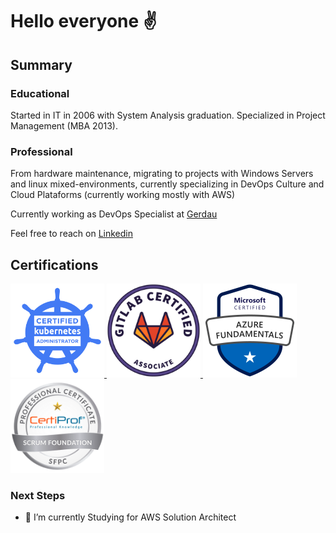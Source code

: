 # Hello everyone ✌️

## Summary

### Educational
Started in IT in 2006 with System Analysis graduation. Specialized in Project Management (MBA 2013).


### Professional 
From hardware maintenance, migrating to projects with Windows Servers and linux mixed-environments, currently specializing in DevOps Culture and Cloud Plataforms (currently working mostly with AWS)

Currently working as DevOps Specialist at [Gerdau](https://www.gerdau.com.br/)


Feel free to reach on [Linkedin](https://www.linkedin.com/in/andrehpedrotti/)


## Certifications

<a href="https://www.credly.com/badges/457decc5-df80-42ae-8fa0-a4bca463085c" target="_blank" title="Certified Kubernetes Administrator">
  <img src="https://github.com/apedrotti/badges/blob/main/cka.png" alt="Certified Kubernetes Administrator" width="150">
</a>
<a href="https://gitlab.badgr.com/public/assertions/CIDOzTVKSfKNPA1KJBKNjA" target="_blank" title="Gitlab Certified Associate">
  <img src="https://github.com/apedrotti/badges/blob/main/gitlab-associate.png" alt="Gitlab Certified Associate" width="150">
</a>
<a href="https://www.credly.com/badges/d3c6c309-a52f-4293-9de3-3d5b9d72e242" target="_blank" title="Azure Fundamentals - AZ-900">
  <img src="https://github.com/apedrotti/badges/blob/main/azure-fundamentals.png" alt="Azure Fundamentals - AZ-900" width="150">
</a>
</a>
<a href="https://www.credly.com/badges/1b77d79a-60a4-4448-afd2-deb6a1d06f05" target="_blank" title="Scrum Foundation Professional Certificate">
  <img src="https://github.com/apedrotti/badges/blob/main/scrum-professional.png" alt="Scrum Foundation Professional Certificate" width="150">
</a>



### Next Steps
- 🌱 I’m currently Studying for AWS Solution Architect


<!--
**aPedrotti/apedrotti** is a ✨ _special_ ✨ repository because its `README.md` (this file) appears on your GitHub profile.

Here are some ideas to get you started:

- 🔭 I’m currently working on ...
- 🌱 I’m currently learning ...
- 👯 I’m looking to collaborate on ...
- 🤔 I’m looking for help with ...
- 💬 Ask me about ...
- 📫 How to reach me: ...
- 😄 Pronouns: ...
- ⚡ Fun fact: ...
-->

